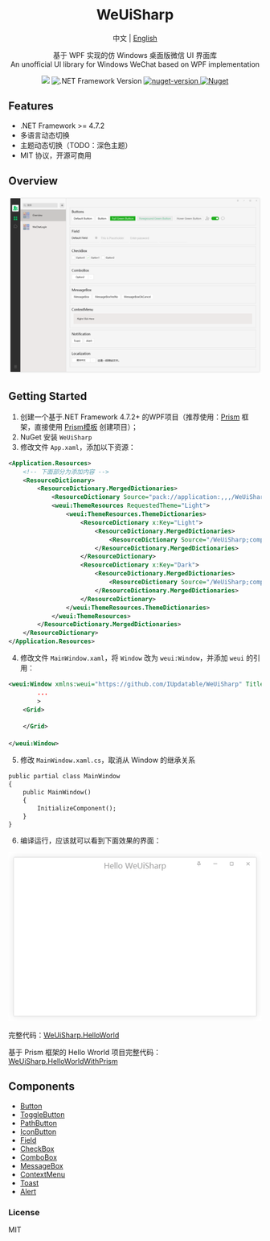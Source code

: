 
<p align="center">
    <h1 align="center" style="border-bottom: none">WeUiSharp</h1>
</p>

<p  align="center">
    中文 | <a href="https://github.com/IUpdatable/WeUiSharp/blob/master/README-en.md">English</a>
</p>

<p align="center">
    基于 WPF 实现的仿 Windows 桌面版微信 UI 界面库<br>
An unofficial UI library for Windows WeChat based on WPF implementation
</p>




<p align="center">
    <img src="https://img.shields.io/badge/license-MIT-green"/>
    <img alt=".NET Framework Version" src="https://img.shields.io/badge/.NET%20Framework-%3E%3D4.7.2-blue.svg"></img>
    <a href="https://www.nuget.org/packages/WeUiSharp">
        <img alt="nuget-version" src="https://img.shields.io/nuget/v/WeUiSharp.svg"></img>
    </a>
    <a href="https://www.nuget.org/packages/WeUiSharp">
        <img alt="Nuget" src="https://img.shields.io/nuget/dt/WeUiSharp"></img>
    </a> 
</p>


## Features

* .NET Framework >= 4.7.2
* 多语言动态切换
* 主题动态切换（TODO：深色主题）
* MIT 协议，开源可商用


## Overview

![Overview](https://raw.githubusercontent.com/IUpdatable/WeUiSharp/master/Resources/Overview.png)


## Getting Started

1. 创建一个基于.NET Framework 4.7.2+ 的WPF项目（推荐使用：[Prism](https://github.com/PrismLibrary/Prism) 框架，直接使用 [Prism模板](https://marketplace.visualstudio.com/items?itemName=BrianLagunas.PrismTemplatePack) 创建项目）；
2. NuGet 安装 `WeUiSharp`
3. 修改文件 `App.xaml`，添加以下资源：
```xml
<Application.Resources>
    <!-- 下面部分为添加内容 -->
    <ResourceDictionary>
        <ResourceDictionary.MergedDictionaries>
            <ResourceDictionary Source="pack://application:,,,/WeUiSharp;component/ControlsResources.xaml"/>
            <weui:ThemeResources RequestedTheme="Light">
                <weui:ThemeResources.ThemeDictionaries>
                    <ResourceDictionary x:Key="Light">
                        <ResourceDictionary.MergedDictionaries>
                            <ResourceDictionary Source="/WeUiSharp;component/ThemeResources/Light.xaml" />
                        </ResourceDictionary.MergedDictionaries>
                    </ResourceDictionary>
                    <ResourceDictionary x:Key="Dark">
                        <ResourceDictionary.MergedDictionaries>
                            <ResourceDictionary Source="/WeUiSharp;component/ThemeResources/Dark.xaml" />
                        </ResourceDictionary.MergedDictionaries>
                    </ResourceDictionary>
                </weui:ThemeResources.ThemeDictionaries>
            </weui:ThemeResources>
        </ResourceDictionary.MergedDictionaries>
    </ResourceDictionary>
</Application.Resources>
```
4. 修改文件 `MainWindow.xaml`，将 `Window` 改为 `weui:Window`，并添加 `weui` 的引用：

```xml
<weui:Window xmlns:weui="https://github.com/IUpdatable/WeUiSharp" Title="Hello WeUiSharp"
        ...
        >
    <Grid>
        
    </Grid>

</weui:Window>
```

5. 修改 `MainWindow.xaml.cs`，取消从 Window 的继承关系

```CSharp
public partial class MainWindow
{
    public MainWindow()
    {
        InitializeComponent();
    }
}
```
6. 编译运行，应该就可以看到下面效果的界面：

![Hello Wrorld](https://raw.githubusercontent.com/IUpdatable/WeUiSharp/master/Resources/HelloWeUiSharp.png)

完整代码：[WeUiSharp.HelloWorld](https://github.com/IUpdatable/WeUiSharp/tree/master/Src/WeUiSharp.HelloWorld)

基于 Prism 框架的 Hello Wrorld 项目完整代码： [WeUiSharp.HelloWorldWithPrism](https://github.com/IUpdatable/WeUiSharp/tree/master/Src/WeUiSharp.HelloWorldWithPrism)

## Components

* [Button]()
* [ToggleButton]()
* [PathButton]()
* [IconButton]()
* [Field]()
* [CheckBox]()
* [ComboBox]()
* [MessageBox](https://github.com/IUpdatable/WeUiSharp/wiki/2.-Components#MessageBox)
* [ContextMenu](https://github.com/IUpdatable/WeUiSharp/wiki/2.-Components#ContextMenu)
* [Toast](https://github.com/IUpdatable/WeUiSharp/wiki/2.-Components#Toast)
* [Alert](https://github.com/IUpdatable/WeUiSharp/wiki/2.-Components#Alert)



### License

MIT

